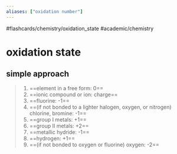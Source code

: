 ```yaml
---
aliases: ["oxidation number"]
---
```


#flashcards/chemistry/oxidation_state #academic/chemistry

# oxidation state

## simple approach
> 1. ==element in a free form: 0==
> 2. ==ionic compound or ion: charge==
> 3. ==fluorine: -1==
> 4. ==(if not bonded to a lighter halogen, oxygen, or nitrogen) chlorine, bromine: -1==
> 5. ==group I metals: +1==
> 6. ==group II metals: +2==
> 7. ==metallic hydride: -1==
> 8. ==hydrogen: +1==
> 9. ==(if not bonded to oxygen or fluorine) oxygen: -2== <!--SR:!2022-05-23,44,290!2022-05-26,41,270!2022-04-23,19,250!2022-04-17,6,230!2022-04-26,21,250!2022-05-04,27,250!2022-04-30,24,250!2022-04-19,16,250!2022-04-24,9,190-->
